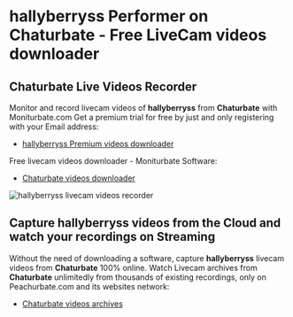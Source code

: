 # hallyberryss Performer on Chaturbate - Free LiveCam videos downloader

## Chaturbate Live Videos Recorder

Monitor and record livecam videos of **hallyberryss** from **Chaturbate** with Moniturbate.com
Get a premium trial for free by just and only registering with your Email address:
* [hallyberryss Premium videos downloader](https://moniturbate.com/request-demo-licence-key.html)

Free livecam videos downloader - Moniturbate Software:
* [Chaturbate videos downloader](https://moniturbate.com/moniturbate-download-software.html)

![hallyberryss livecam videos recorder](https://peachurnet.com/templates/moniturbate-software.png)


## Capture hallyberryss videos from the Cloud and watch your recordings on Streaming

Without the need of downloading a software, capture **hallyberryss** livecam videos from **Chaturbate** 100% online.
Watch Livecam archives from **Chaturbate** unlimitedly from thousands of existing recordings, only on Peachurbate.com and its websites network:
* [Chaturbate videos archives](https://peachurnet.com/)